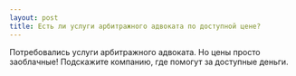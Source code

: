 ```yaml
---
layout: post 
title: Есть ли услуги арбитражного адвоката по доступной цене? 
--- 
```

Потребовались услуги арбитражного адвоката. Но цены просто заоблачные! Подскажите компанию, где помогут за доступные деньги. 
